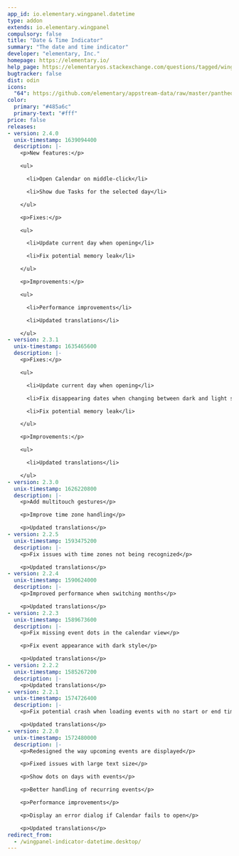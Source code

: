 ```yaml
---
app_id: io.elementary.wingpanel.datetime
type: addon
extends: io.elementary.wingpanel
compulsory: false
title: "Date & Time Indicator"
summary: "The date and time indicator"
developer: "elementary, Inc."
homepage: https://elementary.io/
help_page: https://elementaryos.stackexchange.com/questions/tagged/wingpanel
bugtracker: false
dist: odin
icons:
  "64": https://github.com/elementary/appstream-data/raw/master/pantheon-data/main/icons/64x64/wingpanel-indicator-datetime_preferences-system-time.png
color:
  primary: "#485a6c"
  primary-text: "#fff"
price: false
releases:
- version: 2.4.0
  unix-timestamp: 1639094400
  description: |-
    <p>New features:</p>

    <ul>

      <li>Open Calendar on middle-click</li>

      <li>Show due Tasks for the selected day</li>

    </ul>

    <p>Fixes:</p>

    <ul>

      <li>Update current day when opening</li>

      <li>Fix potential memory leak</li>

    </ul>

    <p>Improvements:</p>

    <ul>

      <li>Performance improvements</li>

      <li>Updated translations</li>

    </ul>
- version: 2.3.1
  unix-timestamp: 1635465600
  description: |-
    <p>Fixes:</p>

    <ul>

      <li>Update current day when opening</li>

      <li>Fix disappearing dates when changing between dark and light styles</li>

      <li>Fix potential memory leak</li>

    </ul>

    <p>Improvements:</p>

    <ul>

      <li>Updated translations</li>

    </ul>
- version: 2.3.0
  unix-timestamp: 1626220800
  description: |-
    <p>Add multitouch gestures</p>

    <p>Improve time zone handling</p>

    <p>Updated translations</p>
- version: 2.2.5
  unix-timestamp: 1593475200
  description: |-
    <p>Fix issues with time zones not being recognized</p>

    <p>Updated translations</p>
- version: 2.2.4
  unix-timestamp: 1590624000
  description: |-
    <p>Improved performance when switching months</p>

    <p>Updated translations</p>
- version: 2.2.3
  unix-timestamp: 1589673600
  description: |-
    <p>Fix missing event dots in the calendar view</p>

    <p>Fix event appearance with dark style</p>

    <p>Updated translations</p>
- version: 2.2.2
  unix-timestamp: 1585267200
  description: |-
    <p>Updated translations</p>
- version: 2.2.1
  unix-timestamp: 1574726400
  description: |-
    <p>Fix potential crash when loading events with no start or end time</p>

    <p>Updated translations</p>
- version: 2.2.0
  unix-timestamp: 1572480000
  description: |-
    <p>Redesigned the way upcoming events are displayed</p>

    <p>Fixed issues with large text size</p>

    <p>Show dots on days with events</p>

    <p>Better handling of recurring events</p>

    <p>Performance improvements</p>

    <p>Display an error dialog if Calendar fails to open</p>

    <p>Updated translations</p>
redirect_from:
  - /wingpanel-indicator-datetime.desktop/
---
```


